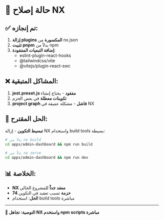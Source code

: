 # 🔧 حالة إصلاح NX

## ✅ تم إنجازه:
1. **إزالة plugins المكسورة** من nx.json
2. **تثبيت pnpm** بدلاً من npm
3. **إضافة التبعيات المفقودة**:
   - eslint-plugin-react-hooks
   - @tailwindcss/vite
   - @vitejs/plugin-react-swc

## ❌ المشاكل المتبقية:
1. **jest.preset.js مفقود** - يحتاج إنشاء
2. **تكوينات معطلة** في بعض الحزم
3. **project graph فاشل** - مشكلة عميقة في NX

## 🎯 الحل المقترح:
**تبسيط التكوين** - إزالة NX واستخدام build tools بسيطة:

```bash
# بدلاً من nx build
cd apps/admin-dashboard && npm run build

# بدلاً من nx serve  
cd apps/admin-dashboard && npm run dev
```

## 📊 الخلاصة:
- **NX معقد جداً** للمشروع الحالي
- **74 حزمة** تسبب تعقيد في التكوين
- **الحل**: استخدام build tools مباشرة

---
**🚨 التوصية: تجاهل NX واستخدم npm scripts مباشرة**